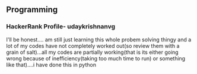## Programming
### HackerRank Profile- udaykrishnanvg
I'll be honest.... am still just learning this whole probem solving thingy and a lot of my codes have not completely worked out(so review them with a grain of salt)...all my codes are partially working(that is its either going wrong because of inefficiency(taking too much time to run) or something like that)....i have done this in python
